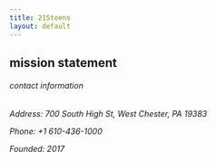 ```yaml
---
title: 215teens
layout: default
---
```


<h2 id="mission"> mission statement</h2>

<h6>contact information</h6>
<h6>
<p>Address: 700 South High St, West Chester, PA 19383</p>
<p>Phone: +1 610-436-1000</p>
<p>Founded: 2017</p>
</h6>
